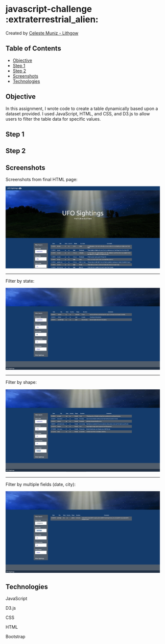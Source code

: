 # javascript-challenge :extraterrestrial_alien:

Created by [Celeste Muniz - Lithgow](https://github.com/celeste1030)

## Table of Contents
* [Objective](#objective)
* [Step 1](#Step-1)
* [Step 2](#Step-2)
* [Screenshots](#Screenshots)
* [Technologies](#technologies)

## Objective

In this assignment, I wrote code to create a table dynamically based upon a dataset provided. I used JavaScript, HTML, and CSS, and D3.js to allow users to filter the table data for specific values.

## Step 1

## Step 2

## Screenshots

Screenshots from final HTML page:

![full table](Screenshots/unfliteredtable.png)
- - - - - - - - - - - - - - - - - - - - - - - - - - - - - - - - - - - - - - - - -

Filter by state:

![filter state](Screenshots/filterstate.png)
- - - - - - - - - - - - - - - - - - - - - - - - - - - - - - - - - - - - - - - - -

Filter by shape:

![filter shape](Screenshots/filtershape.png)
- - - - - - - - - - - - - - - - - - - - - - - - - - - - - - - - - - - - - - - - -

Filter by multiple fields (date, city):

![filter multi](Screenshots/filtermulti.png)




## Technologies

JavaScript

D3.js

CSS

HTML

Bootstrap